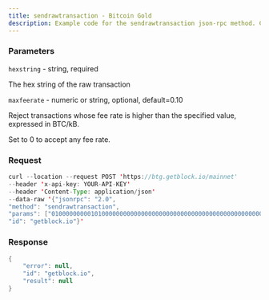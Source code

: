 ```yaml
---
title: sendrawtransaction - Bitcoin Gold
description: Example code for the sendrawtransaction json-rpc method. Сomplete guide on how to use sendrawtransaction json-rpc in GetBlock.io Web3 documentation.
---
```


### Parameters


`hexstring` - string, required

The hex string of the raw transaction

`maxfeerate` - numeric or string, optional, default=0.10

Reject transactions whose fee rate is higher than the specified value,
expressed in BTC/kB.

Set to 0 to accept any fee rate.

### Request

``` java
curl --location --request POST 'https://btg.getblock.io/mainnet' 
--header 'x-api-key: YOUR-API-KEY' 
--header 'Content-Type: application/json' 
--data-raw '{"jsonrpc": "2.0",
"method": "sendrawtransaction",
"params": ["010000000001010000000000000000000000000000000000000000000000000000000000000000ffffffff320336b80a005a2d4e4f4d50212068747470733a2f2f6769746875622e636f6d2f6a6f7368756179616275742f7a2d6e6f6d70ffffffff0240be4025000000001976a9140cb60a52559620e5de9a297612d49f55f7fd14ea88ac0000000000000000266a24aa21a9ede2f61c3f71d1defd3fa999dfa36953755c690689799962b48bebd836974e8cf90120000000000000000000000000000000000000000000000000000000000000000000000000", null],
"id": "getblock.io"}'
```

###  Response

``` java
{
    "error": null,
    "id": "getblock.io",
    "result": null
}
```

